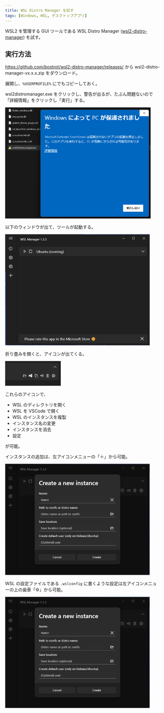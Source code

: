 ```yaml
---
title: WSL Distro Manager を試す
tags: [Windows, WSL, デスクトップアプリ]
---
```


WSL2 を管理する GUI ツールである WSL Distro Manager ([wsl2-distro-manager](https://github.com/bostrot/wsl2-distro-manager)) を試す。

## 実行方法
https://github.com/bostrot/wsl2-distro-manager/releases/ から 
wsl2-distro-manager-vx.x.x.zip をダウンロード。

展開し、`%USERPROFILE%` にでもコピーしておく。

wsl2distromanager.exe をクリックし、警告が出るが、たぶん問題ないので「詳細情報」をクリックし「実行」する。

<img src='sc01.png' alt='wsl2distromanager' height="360" />

以下のウィンドウが出て、ツールが起動する。

<img src='sc02.png' alt='wsl2distromanager.exe' height="360" />

折り畳みを開くと、アイコンが出てくる。

<img src='sc03.png' alt='wsl2distromanager.exe' height="80" />

これらのアイコンで、

- WSL のディレクトリを開く
- WSL を VSCode で開く
- WSL のインスタンスを複製
- インスタンス名の変更
- インスタンスを消去
- 設定

が可能。

インスタンスの追加は、左アイコンメニューの「＋」から可能。

<img src='sc04.png' alt='wsl2distromanager.exe' height="360" />

WSL の設定ファイルである `.wslconfig` に書くような設定は左アイコンメニューの上の歯車「⚙」から可能。

<img src='sc04.png' alt='wsl2distromanager.exe' height="360" />
